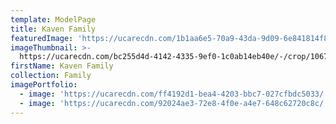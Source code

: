 ```yaml
---
template: ModelPage
title: Kaven Family
featuredImage: 'https://ucarecdn.com/1b1aa6e5-70a9-43da-9d09-6e841814f845/'
imageThumbnail: >-
  https://ucarecdn.com/bc255d4d-4142-4335-9ef0-1c0ab14eb40e/-/crop/1067x1094/414,0/-/preview/
firstName: Kaven Family
collection: Family
imagePortfolio:
  - image: 'https://ucarecdn.com/ff4192d1-bea4-4203-bbc7-027cfbdc5033/'
  - image: 'https://ucarecdn.com/92024ae3-72e8-4f0e-a4e7-648c62720c8c/'
---
```



